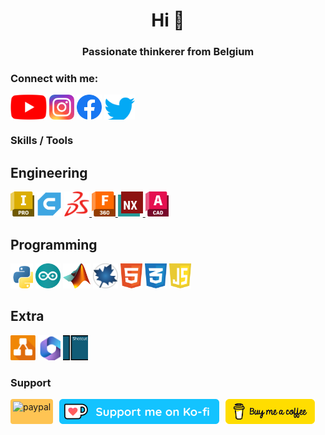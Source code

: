 <h1 align="center">Hi 👋</h1>
<h3 align="center">Passionate thinkerer from Belgium</h3>

<h3 align="left">Connect with me:</h3>
<p align="left">
    <a href="https://www.youtube.com/c/stijnsprojects" target="blank"><img align="center" src="youtube.svg" alt="youtube" height="40"/></a>
    <a href="https://instagram.com/stijnsprojects" target="blank"><img align="center" src="instagram.svg" alt="instagram" height="40"/></a>
    <a href="https://fb.com/stijnsprojects" target="blank"><img align="center" src="facebook.svg" alt="facebook" height="40"/></a>
    <a href="https://twitter.com/stijnsprojects" target="blank"><img align="center" src="twitter.svg" alt="twitter" height="40"/></a>
</p>

<h3 align="left">Skills / Tools</h3>
<h2 align="left">Engineering</h2>
<p align="left">
    <a href="https://www.autodesk.com/products/inventor" target="_blank" rel="noreferrer"> <img src="inventor.svg" alt="inventor" height="40"/></a>
    <a href="https://ultimaker.com/software/ultimaker-cura" target="_blank" rel="noreferrer"> <img src="cura.svg" alt="cura" height="40"/></a>
    <a href="https://www.solidworks.com/" target="_blank" rel="noreferrer"> <img src="solidworks.png" alt="solidworks" height="40"/> </a>
    <a href="https://www.autodesk.com/products/fusion-360" target="_blank" rel="noreferrer"> <img src="fusion360.svg" alt="fusion360" height="40"/> </a>
    <a href="https://www.plm.automation.siemens.com/global/en/products/nx/" target="_blank" rel="noreferrer"> <img src="nx.svg" alt="nx" height="40"/> </a>
    <a href="https://www.autodesk.com/products/autocad" target="_blank" rel="noreferrer"> <img src="autocad.svg" alt="autocad" height="40"/> </a>
</p>
<h2 align="left">Programming</h2>
<p align="left">
    <a href="https://www.python.org" target="_blank" rel="noreferrer"> <img src="python.svg" alt="python" height="40"/></a> 
    <a href="https://www.arduino.cc/" target="_blank" rel="noreferrer"> <img src="arduino.svg" alt="arduino" height="40"/></a>
    <a href="https://www.mathworks.com/" target="_blank" rel="noreferrer"> <img src="matlab.png" alt="matlab" height="40"/></a> 
    <a href="https://www.maplesoft.com/products/Maple/" target="_blank" rel="noreferrer"> <img src="maple.svg" alt="maple" height="40"/></a>
    <a href="https://www.w3.org/html/" target="_blank" rel="noreferrer"> <img src="html5.svg" alt="html5" height="40"/></a>
    <a href="https://www.w3schools.com/css/" target="_blank" rel="noreferrer"> <img src="css3.svg" alt="css3" height="40"/></a>
    <a href="https://developer.mozilla.org/en-US/docs/Web/JavaScript" target="_blank" rel="noreferrer"> <img src="javascript.svg" alt="javascript" height="40"/></a>
</p>
<h2 align="left">Extra</h2>
<p align="left">
    <a href="https://app.diagrams.net" target="_blank" rel="noreferrer"> <img src="drawio.svg" alt="drawio" height="40"/></a>
    <a href="https://www.office.com/" target="_blank" rel="noreferrer"> <img src="ms365.svg" alt="ms365" height="40"/></a>
    <a href="https://shotcut.org/" target="_blank" rel="noreferrer"> <img src="shotcut.png" alt="shotcut" height="40"/></a>
</p>

<h3 align="left">Support</h3>
<p>
    <a href="https://www.paypal.com/donate/?hosted_button_id=9RDTWTXFRXVKW" target="_blank" rel="noopener noreferrer"><img align="left" src="paypal.png" alt="paypal" style="height: 32px; border: 4px solid #fec453; border-radius: 4px; background-color: #fec453; margin-right: 10px;"></a>
    <a href="https://ko-fi.com/stijnsprojects" target="_blank" rel="noopener noreferrer"><img align="left" src="kofi.png" alt="kofi" style="height: 40px; margin-right: 10px;"></a>
    <a href="https://www.buymeacoffee.com/stijnsprojects" target="_blank" rel="noopener noreferrer"><img align="left" src="buymeacoffee.png" alt="buymeacoffee" style="height: 40px !important;"></a>
</p>
<br><br>
